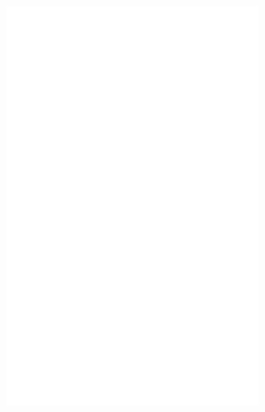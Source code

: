 <div style="text-align:center">
  <img align="center" src="/metrics.base.svg" alt="Metrics" width="600">
  <img align="center" src="/metrics.plugin.topics.svg" alt="Metrics" width="600">
  <img align="center" src="/metrics.plugin.repositories.pinned.svg" alt="Metrics" width="600">
</div>
